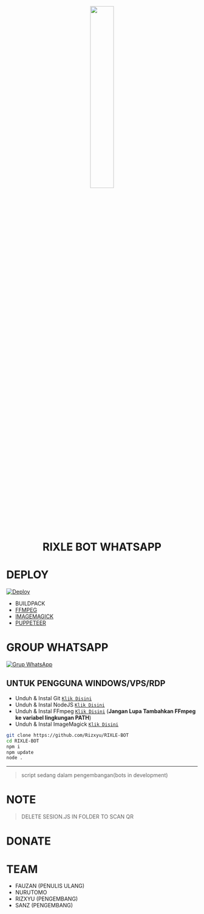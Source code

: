 <p align="center">
	<img src="https://user-images.githubusercontent.com/88314302/137311655-458f7977-f677-4b4e-9247-9fb539f4b579.jpeg" width="35%" style="margin-left: auto;margin-right: auto;display: block;">
</p>
<h1 align="center">RIXLE BOT WHATSAPP</h1>

# DEPLOY

[![Deploy](https://www.herokucdn.com/deploy/button.svg)](https://heroku.com/deploy?template=https://github.com/Rizxyu/Tes-bot1)
* BUILDPACK
* [FFMPEG](https://github.com/jonathanong/heroku-buildpack-ffmpeg-latest)
* [IMAGEMAGICK](https://github.com/rocketmobile/heroku-buildpack-imagemagick)
* [PUPPETEER](https://github.com/jontewks/puppeteer-heroku-buildpack)

# GROUP WHATSAPP
[![Grup WhatsApp](https://img.shields.io/badge/WhatsApp%20Group-25D366?style=for-the-badge&logo=whatsapp&logoColor=white)](https://chat.whatsapp.com/GVwpKf83s42D1CnIfDW19G)

## UNTUK PENGGUNA WINDOWS/VPS/RDP

* Unduh & Instal Git [`Klik Disini`](https://git-scm.com/downloads)
* Unduh & Instal NodeJS [`Klik Disini`](https://nodejs.org/en/download)
* Unduh & Instal FFmpeg [`Klik Disini`](https://ffmpeg.org/download.html) (**Jangan Lupa Tambahkan FFmpeg ke variabel lingkungan PATH**)
* Unduh & Instal ImageMagick [`Klik Disini`](https://imagemagick.org/script/download.php)

```bash
git clone https://github.com/Rizxyu/RIXLE-BOT
cd RIXLE-BOT
npm i
npm update
node .
```

---------

> script sedang dalam pengembangan(bots in development)

# NOTE
> DELETE SESION.JS IN FOLDER TO SCAN QR

# DONATE
# TEAM
* FAUZAN (PENULIS ULANG)
* NURUTOMO
* RIZXYU (PENGEMBANG)
* SANZ (PENGEMBANG)
